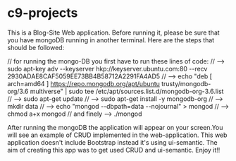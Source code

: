 # c9-projects

This is a Blog-Site Web application. Before running it, please be sure that you have mongoDB running in another terminal. Here are 
the steps that should be followed: 

// for running the mongo-DB you first have to run these lines of code:
// -->   sudo apt-key adv --keyserver hkp://keyserver.ubuntu.com:80 --recv 2930ADAE8CAF5059EE73BB4B58712A2291FA4AD5
// -->   echo "deb [ arch=amd64 ] https://repo.mongodb.org/apt/ubuntu trusty/mongodb-org/3.6 multiverse" | sudo tee /etc/apt/sources.list.d/mongodb-org-3.6.list
// -->   sudo apt-get update
// -->   sudo apt-get install -y mongodb-org
// -->   mkdir data
// -->   echo "mongod --dbpath=data --nojournal" > mongod
// -->   chmod a+x mongod
// and finely --> ./mongod

After running the mongoDB the application will appear on your screen.You will see an example of CRUD implemented in the web-application.
This web application doesn't include Bootstrap instead it's using ui-semantic. The aim of creating this app was to get used CRUD 
and ui-semantic. Enjoy it!!    
